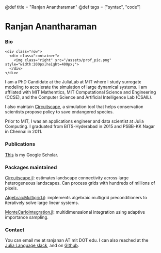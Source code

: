 @def title = "Ranjan Anantharaman"
@def tags = ["syntax", "code"]

# Ranjan Anantharaman

### Bio

~~~
<div class="row">
  <div class="container">
    <img class="right" src="/assets/prof_pic.png" style="width:200px;height=400px;">
  </div>
</div>
~~~
I am a PhD Candidate at the JuliaLab at MIT where I study surrogate modeling to
accelerate the simulation of large dynamical systems. I am affliated with MIT Mathemtics, MIT 
Computational Science and Engineering (CCSE), and the Computer Science and Artificial
Intelligence Lab (CSAIL).

I also maintain [Circuitscape](https://circuitscape.org), a simulation tool that helps 
conservation scientists propose policy to save endangered species. 

Prior to MIT, I was an applications engineer and data scientist at Julia Computing. I 
graduated from BITS-Hyderabad in 2015 and PSBB-KK Nagar in Chennai in 2011.  

### Publications

[This](https://scholar.google.com/citations?user=OxtseY8AAAAJ&hl=en) is my Google Scholar.

### Packages maintained

[Circuitscape.jl](https://github.com/Circuitscape/Circuitscape.jl): 
estimates landscape connectivity across large heterogeneous landscapes. 
Can process grids with hundreds of millions of pixels.

[AlgebraicMultigrid.jl](https://github.com/JuliaLinearAlgebra/AlgebraicMultigrid.jl):
implements algebraic multigrid preconditioners to iteratively solve large linear systems.

[MonteCarloIntegration.jl](https://github.com/ranjanan/MonteCarloIntegration.jl): 
multidimensaional integration using adaptive importance sampling.

### Contact
You can email me at ranjanan AT mit DOT edu. I can also reached at the 
[Julia Language slack](https://julialang.org/slack/), and on 
[Github](https://github.com/ranjanan). 




